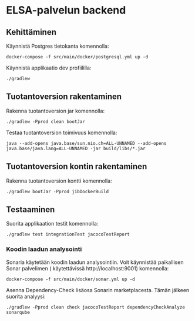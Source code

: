 # ELSA-palvelun backend

## Kehittäminen

Käynnistä Postgres tietokanta komennolla:

```
docker-compose -f src/main/docker/postgresql.yml up -d
```

Käynnistä applikaatio dev profiililla:

```
./gradlew
```

## Tuotantoversion rakentaminen

Rakenna tuotantoversion jar komennolla:

```
./gradlew -Pprod clean bootJar
```

Testaa tuotantoversion toimivuus komennolla:

```
java --add-opens java.base/sun.nio.ch=ALL-UNNAMED --add-opens java.base/java.lang=ALL-UNNAMED -jar build/libs/*.jar
```

## Tuotantoversion kontin rakentaminen

Rakenna tuotantoversion kontti komennolla:

```
./gradlew bootJar -Pprod jibDockerBuild
```

## Testaaminen

Suorita applikaation testit komennolla:

```
./gradlew test integrationTest jacocoTestReport
```

### Koodin laadun analysointi

Sonaria käytetään koodin laadun analysointiin. Voit käynnistää paikallisen Sonar palvelimen (
käytettävissä http://localhost:9001) komennolla:

```
docker-compose -f src/main/docker/sonar.yml up -d
```

Asenna Dependency-Check lisäosa Sonarin marketplacesta. Tämän jälkeen suorita analyysi:

```
./gradlew -Pprod clean check jacocoTestReport dependencyCheckAnalyze sonarqube
```
